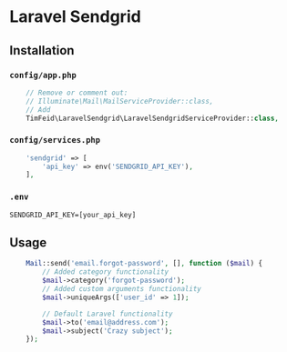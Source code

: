 
# Laravel Sendgrid

## Installation

### `config/app.php`

```php
    // Remove or comment out:
    // Illuminate\Mail\MailServiceProvider::class,
    // Add
    TimFeid\LaravelSendgrid\LaravelSendgridServiceProvider::class,
```

### `config/services.php`
```php
    'sendgrid' => [
        'api_key' => env('SENDGRID_API_KEY'),
    ],
```
### `.env`
```
SENDGRID_API_KEY=[your_api_key]
```
## Usage

```php
    Mail::send('email.forgot-password', [], function ($mail) {
        // Added category functionality
        $mail->category('forgot-password');
        // Added custom arguments functionality
        $mail->uniqueArgs(['user_id' => 1]);

        // Default Laravel functionality
        $mail->to('email@address.com');
        $mail->subject('Crazy subject');
    });
```
